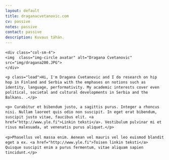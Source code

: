 ```yaml
---
layout: default
title: draganacvetanovic.com
cv: passive
notes: passive
contact: passive
description: Kuvaus tähän.
---
```


<div class="row marketing">

<!-- Kuva on alla olevat kolme riviä -->
	<div class="col-sm-4">
	<img  class="img-circle avatar" alt="Dragana Cvetanovic" src="img/dragana200.JPG">
	</div>

<!--	<div itemscope itemtype="http://data-vocabulary.org/Person" class="col-sm-8"> -->

<!-- Tää rivi on luokka "lead" näyttää niinku ingressiltä -->
	<p class="lead">Hi, I'm Dragana Cvetanovic and I do research on hip hop in Finland and Serbia with the emphases on notions such as identity, language, performativity. My academic interests cover even political, societal and cultural developments in Serbia and the Balkans. .</p>


<!-- Alla on kaksi kappaletta ns. leipätekstiä joissa molemmissa linkki ylen sivuille -->

	<p> Curabitur et bibendum justo, a sagittis purus. Integer a rhoncus nisi. Nullam laoreet quis odio non suscipit. In eget erat bibendum, suscipit justo vitae, faucibus elit. <a href="http://www.yle.fi">Linkin teksti</a>. Vestibulum pulvinar mi et risus malesuada, at venenatis purus aliquet.</p>
	
	<p>Phasellus vel massa enim. Aenean vel mauris vel leo euismod blandit eget a ex. <a href="http://www.yle.fi">Toisen linkin teksti</a> Quisque suscipit enim a purus fermentum, vitae aliquam sapien tincidunt.</p>

</div>


